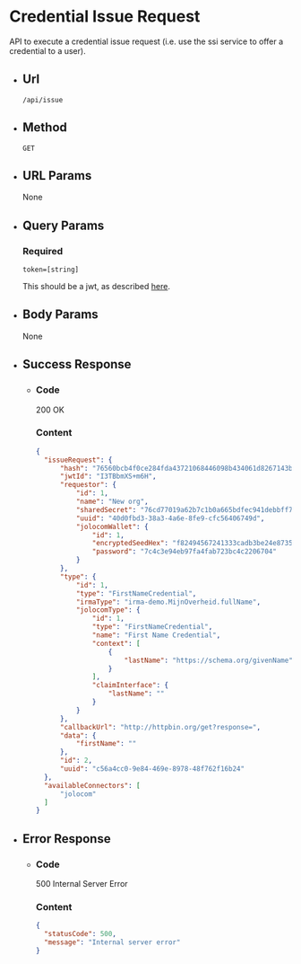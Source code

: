 # Credential Issue Request
API to execute a credential issue request (i.e. use the ssi service to offer a credential to a user).

- ## Url
  `/api/issue`

- ## Method
  `GET`

- ## URL Params
  None

- ## Query Params
  ### Required
  `token=[string]`

  This should be a jwt, as described [here](../jwt-descriptions/jwt-credential-issue-request.md).

- ## Body Params
  None

- ## Success Response
  - ### Code
    200 OK
    ### Content
    ```json
    {
      "issueRequest": {
          "hash": "76560bcb4f0ce284fda43721068446098b434061d8267143b6d6f72a2c1a697a",
          "jwtId": "I3TBbmXS+m6H",
          "requestor": {
              "id": 1,
              "name": "New org",
              "sharedSecret": "76cd77019a62b7c1b0a665bdfec941debbff7c5360f65541016e04db12cbdac8",
              "uuid": "40d0fbd3-38a3-4a6e-8fe9-cfc56406749d",
              "jolocomWallet": {
                  "id": 1,
                  "encryptedSeedHex": "f82494567241333cadb3be24e8735f04fede1293109a2007e18b5381fc83f1733e899107c95c14bf6c7c0257d2a74a457e78d45570a333a9feffad1ba0faceef",
                  "password": "7c4c3e94eb97fa4fab723bc4c2206704"
              }
          },
          "type": {
              "id": 1,
              "type": "FirstNameCredential",
              "irmaType": "irma-demo.MijnOverheid.fullName",
              "jolocomType": {
                  "id": 1,
                  "type": "FirstNameCredential",
                  "name": "First Name Credential",
                  "context": [
                      {
                          "lastName": "https://schema.org/givenName"
                      }
                  ],
                  "claimInterface": {
                      "lastName": ""
                  }
              }
          },
          "callbackUrl": "http://httpbin.org/get?response=",
          "data": {
              "firstName": ""
          },
          "id": 2,
          "uuid": "c56a4cc0-9e84-469e-8978-48f762f16b24"
      },
      "availableConnectors": [
          "jolocom"
      ]
    }
    ```

- ## Error Response
  - ### Code
    500 Internal Server Error
    ### Content
    ```json
    {
      "statusCode": 500,
      "message": "Internal server error"
    }
    ```